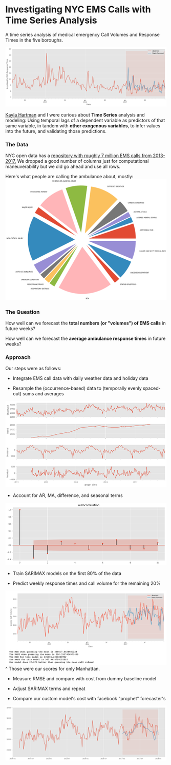 # Investigating NYC EMS Calls with Time Series Analysis

A time series analysis of medical emergency Call Volumes and Response Times in the five boroughs.

![](media/response_times_forecast.png "Predicted vs Actual EMS Response Times")

[Kayla Hartman](https://github.com/kahartman2/) and I were curious about **Time Series** analysis and modeling: Using temporal lags of a dependent variable as predictors of that same variable, in tandem with **other exogenous variables**, to infer values into the future, and validating those predictions.

### The Data 

NYC open data has a [repository with roughly 7 million EMS calls from 2013-2017.](https://data.cityofnewyork.us/Public-Safety/EMS-Incident-Dispatch-Data/76xm-jjuj) We dropped a good number of columns just for computational maneuverability but we did go ahead and use all rows.


Here's what people are calling the ambulance about, mostly:
![](media/calltype_pie.png "EMS Call Categories")

### The Question

How well can we forecast the **total numbers (or "volumes") of EMS calls** in future weeks? 

How well can we forecast the **average ambulance response times** in future weeks?

### Approach 
Our steps were as follows:

* Integrate EMS call data with daily weather data and holiday data 

* Resample the (occurrence-based) data to (temporally evenly spaced-out) sums and averages

![](media/callvol_decomp.png "Call Volume Decomposition")

* Account for AR, MA, difference, and seasonal terms

![](media/acf_pacf_plots_times.png "ACF and PACF Plots for Response Times")

* Train SARIMAX models on the first 80% of the data

* Predict weekly response times and call volume for the remaining 20%

![](media/manhattan_forecasts.png "Manhattan Call Volume Forecast")
^ Those were our scores for only Manhattan.

* Measure RMSE and compare with cost from dummy baseline model

* Adjust SARIMAX terms and repeat

* Compare our custom model's cost with facebook "prophet" forecaster's
    
![](media/prophet_times_forecast.png "Facebook Prophet Forecast")